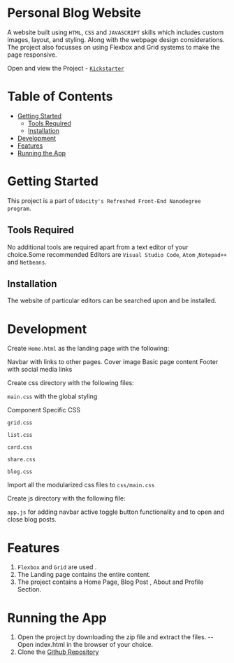 # Personal Blog Website
A website built using `HTML`, `CSS` and `JAVASCRIPT` skills which includes custom images, layout, and styling. Along with the webpage design considerations. The project also focusses on using Flexbox and Grid systems to make the page responsive.

Open and view the Project - [`Kickstarter`](https://bit.ly/ShreyaBlog)

# Table of Contents
* [Getting Started](#Getting-Started)
  - [Tools Required](##Tools-Required)
  - [Installation](##Installation)
* [Development](#Development)
* [Features](#Features)
* [Running the App](#Running-the-App)

# Getting Started
This project is a part of `Udacity's Refreshed Front-End Nanodegree program`.

## Tools Required
No additional tools are required apart from a text editor of your choice.Some recommended Editors are `Visual Studio Code`, `Atom` ,`Notepad++` and `Netbeans`.
## Installation
The website of particular editors can be searched upon and be installed.

# Development
Create `Home.html` as the landing page with the following:

Navbar with links to other pages.
Cover image
Basic page content
Footer with social media links

Create css directory with the following files:

`main.css` with the global styling

Component Specific CSS

`grid.css`

`list.css`

`card.css`

`share.css`

`blog.css`

Import all the modularized css files to `css/main.css`

Create js directory with the following file:

`app.js` for adding navbar active toggle button functionality and to open and close blog posts.

# Features
1. `Flexbox` and `Grid` are used .
2. The Landing page contains the entire content.
3. The project contains a Home Page, Blog Post , About and Profile Section.

# Running the App
1. Open the project by downloading the zip file and extract the files.
 -- Open index.html in the browser of your choice.
2. Clone the [Github Repository](https://github.com/shreyajain1808/PersonalBlog)
